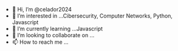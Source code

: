- 👋 Hi, I’m @celador2024
- 👀 I’m interested in ...Cibersecurity, Computer Networks, Python, Javascript
- 🌱 I’m currently learning ...Javascript
- 💞️ I’m looking to collaborate on ...
- 📫 How to reach me ...

<!---
celador2024/celador2024 is a ✨ special ✨ repository because its `README.md` (this file) appears on your GitHub profile.
You can click the Preview link to take a look at your changes.
--->
